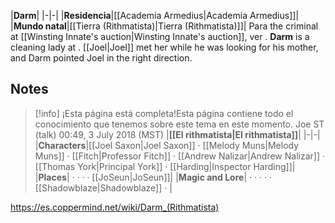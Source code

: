 |**Darm**|
|-|-|
|**Residencia**|[[Academia Armedius\|Academia Armedius]]|
|**Mundo natal**|[[Tierra (Rithmatista)\|Tierra (Rithmatista)]]|
Para the criminal at [[Winsting Innate's auction\|Winsting Innate's auction]], ver .
**Darm** is a cleaning lady at .
[[Joel\|Joel]] met her while he was looking for his mother, and Darm pointed Joel in the right direction.

## Notes

> [!info] ¡Esta página está completa!Esta página contiene todo el conocimiento que tenemos sobre este tema en este momento.
Joe ST (talk) 00:49, 3 July 2018 (MST)
|**[[El rithmatista\|El rithmatista]]**|
|-|-|
|**Characters**|[[Joel Saxon\|Joel Saxon]] · [[Melody Muns\|Melody Muns]] · [[Fitch\|Professor Fitch]] · [[Andrew Nalizar\|Andrew Nalizar]] · [[Thomas York\|Principal York]] · [[Harding\|Inspector Harding]]|
|**Places**| ·  ·  ·  · [[JoSeun\|JoSeun]]|
|**Magic and Lore**| ·  ·  ·  ·  · [[Shadowblaze\|Shadowblaze]] · |



https://es.coppermind.net/wiki/Darm_(Rithmatista)